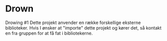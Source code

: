 # Drown
Drowing #1
Dette projekt anvender en række forskellige eksterne biblioteker. Hvis I ønsker at "importe" dette projekt og kører det, så kontakt en fra gruppen for at få fat i bibliotekerne.

